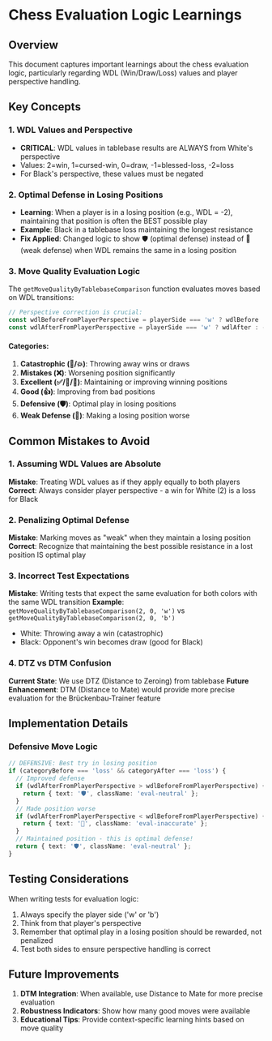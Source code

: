 # Chess Evaluation Logic Learnings

## Overview
This document captures important learnings about the chess evaluation logic, particularly regarding WDL (Win/Draw/Loss) values and player perspective handling.

## Key Concepts

### 1. WDL Values and Perspective
- **CRITICAL**: WDL values in tablebase results are ALWAYS from White's perspective
- Values: 2=win, 1=cursed-win, 0=draw, -1=blessed-loss, -2=loss
- For Black's perspective, these values must be negated

### 2. Optimal Defense in Losing Positions
- **Learning**: When a player is in a losing position (e.g., WDL = -2), maintaining that position is often the BEST possible play
- **Example**: Black in a tablebase loss maintaining the longest resistance
- **Fix Applied**: Changed logic to show 🛡️ (optimal defense) instead of 🔻 (weak defense) when WDL remains the same in a losing position

### 3. Move Quality Evaluation Logic
The `getMoveQualityByTablebaseComparison` function evaluates moves based on WDL transitions:

```typescript
// Perspective correction is crucial:
const wdlBeforeFromPlayerPerspective = playerSide === 'w' ? wdlBefore : -wdlBefore;
const wdlAfterFromPlayerPerspective = playerSide === 'w' ? wdlAfter : -wdlAfter;
```

#### Categories:
1. **Catastrophic (🚨/💥)**: Throwing away wins or draws
2. **Mistakes (❌)**: Worsening position significantly  
3. **Excellent (✅/🌟/🎯)**: Maintaining or improving winning positions
4. **Good (👍)**: Improving from bad positions
5. **Defensive (🛡️)**: Optimal play in losing positions
6. **Weak Defense (🔻)**: Making a losing position worse

## Common Mistakes to Avoid

### 1. Assuming WDL Values are Absolute
**Mistake**: Treating WDL values as if they apply equally to both players
**Correct**: Always consider player perspective - a win for White (2) is a loss for Black

### 2. Penalizing Optimal Defense
**Mistake**: Marking moves as "weak" when they maintain a losing position
**Correct**: Recognize that maintaining the best possible resistance in a lost position IS optimal play

### 3. Incorrect Test Expectations
**Mistake**: Writing tests that expect the same evaluation for both colors with the same WDL transition
**Example**: `getMoveQualityByTablebaseComparison(2, 0, 'w')` vs `getMoveQualityByTablebaseComparison(2, 0, 'b')`
- White: Throwing away a win (catastrophic)
- Black: Opponent's win becomes draw (good for Black)

### 4. DTZ vs DTM Confusion
**Current State**: We use DTZ (Distance to Zeroing) from tablebase
**Future Enhancement**: DTM (Distance to Mate) would provide more precise evaluation for the Brückenbau-Trainer feature

## Implementation Details

### Defensive Move Logic
```typescript
// DEFENSIVE: Best try in losing position
if (categoryBefore === 'loss' && categoryAfter === 'loss') {
  // Improved defense
  if (wdlAfterFromPlayerPerspective > wdlBeforeFromPlayerPerspective) {
    return { text: '🛡️', className: 'eval-neutral' };
  }
  // Made position worse
  if (wdlAfterFromPlayerPerspective < wdlBeforeFromPlayerPerspective) {
    return { text: '🔻', className: 'eval-inaccurate' };
  }
  // Maintained position - this is optimal defense!
  return { text: '🛡️', className: 'eval-neutral' };
}
```

## Testing Considerations

When writing tests for evaluation logic:
1. Always specify the player side ('w' or 'b')
2. Think from that player's perspective
3. Remember that optimal play in a losing position should be rewarded, not penalized
4. Test both sides to ensure perspective handling is correct

## Future Improvements

1. **DTM Integration**: When available, use Distance to Mate for more precise evaluation
2. **Robustness Indicators**: Show how many good moves were available
3. **Educational Tips**: Provide context-specific learning hints based on move quality